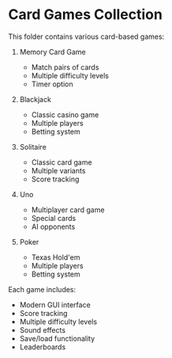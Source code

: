 # Card Games Collection

This folder contains various card-based games:

1. Memory Card Game
   - Match pairs of cards
   - Multiple difficulty levels
   - Timer option

2. Blackjack
   - Classic casino game
   - Multiple players
   - Betting system

3. Solitaire
   - Classic card game
   - Multiple variants
   - Score tracking

4. Uno
   - Multiplayer card game
   - Special cards
   - AI opponents

5. Poker
   - Texas Hold'em
   - Multiple players
   - Betting system

Each game includes:
- Modern GUI interface
- Score tracking
- Multiple difficulty levels
- Sound effects
- Save/load functionality
- Leaderboards 